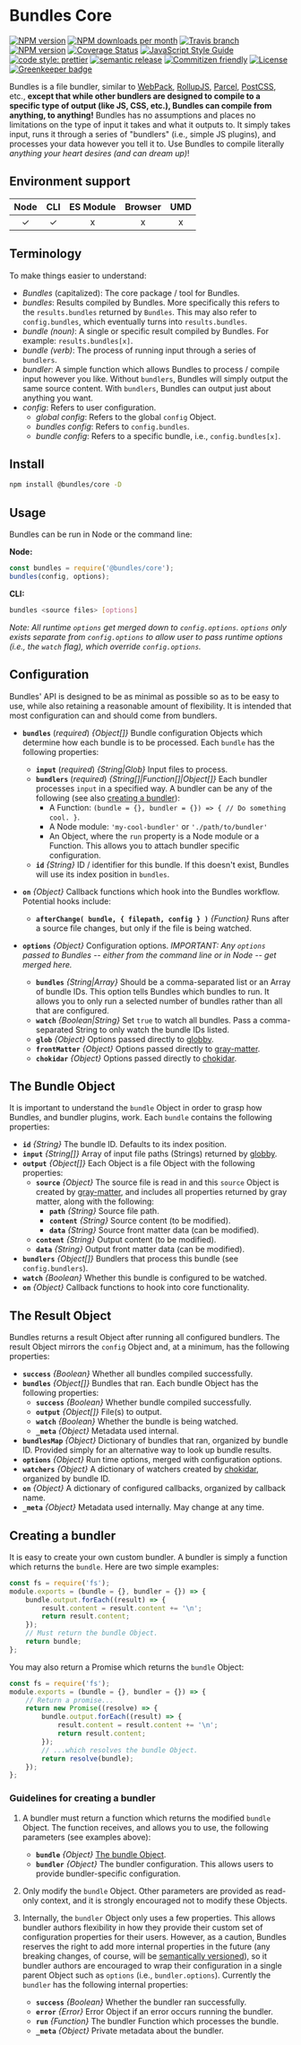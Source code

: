 # Bundles Core

<!-- Shields. -->
<p>
    <!-- NPM version. -->
    <a href="https://www.npmjs.com/package/@brikcss/bundles-core"><img alt="NPM version" src="https://img.shields.io/npm/v/@brikcss/bundles-core.svg?style=flat-square"></a>
    <!-- NPM downloads/month. -->
    <a href="https://www.npmjs.com/package/@brikcss/bundles-core"><img alt="NPM downloads per month" src="https://img.shields.io/npm/dm/@brikcss/bundles-core.svg?style=flat-square"></a>
    <!-- Travis branch. -->
    <a href="https://github.com/brikcss/bundles-core/tree/master"><img alt="Travis branch" src="https://img.shields.io/travis/rust-lang/rust/master.svg?style=flat-square&label=master"></a>
    <!-- Codacy. -->
    <a href="https://www.codacy.com/app/thezimmee/bundles-core"><img alt="NPM version" src="https://img.shields.io/codacy/grade//master.svg?style=flat-square"></a>
    <!-- Coveralls -->
    <a href='https://coveralls.io/github/brikcss/bundles-core?branch=master'><img src='https://img.shields.io/coveralls/github/brikcss/bundles-core/master.svg?style=flat-square' alt='Coverage Status' /></a>
    <!-- JS Standard style. -->
    <a href="https://standardjs.com"><img alt="JavaScript Style Guide" src="https://img.shields.io/badge/code_style-standard-brightgreen.svg?style=flat-square"></a>
    <!-- Prettier code style. -->
    <a href="https://prettier.io/"><img alt="code style: prettier" src="https://img.shields.io/badge/code_style-prettier-ff69b4.svg?style=flat-square"></a>
    <!-- Semantic release. -->
    <a href="https://github.com/semantic-release/semantic-release"><img alt="semantic release" src="https://img.shields.io/badge/%20%20%F0%9F%93%A6%F0%9F%9A%80-semantic--release-e10079.svg?style=flat-square"></a>
    <!-- Commitizen friendly. -->
    <a href="http://commitizen.github.io/cz-cli/"><img alt="Commitizen friendly" src="https://img.shields.io/badge/commitizen-friendly-brightgreen.svg?style=flat-square"></a>
    <!-- MIT License. -->
    <a href="https://choosealicense.com/licenses/mit/"><img alt="License" src="https://img.shields.io/npm/l/express.svg?style=flat-square"></a>
    <!-- Greenkeeper. -->
    <a href="https://greenkeeper.io/"><img src="https://badges.greenkeeper.io/brikcss/bundles-core.svg?style=flat-square" alt="Greenkeeper badge"></a>
</p>

Bundles is a file bundler, similar to [WebPack](https://webpack.js.org/), [RollupJS](http://rollupjs.org), [Parcel](https://parceljs.org/), [PostCSS](https://postcss.org/), etc., **except that while other bundlers are designed to compile to a specific type of output (like JS, CSS, etc.), Bundles can compile from anything, to anything!** Bundles has no assumptions and places no limitations on the type of input it takes and what it outputs to. It simply takes input, runs it through a series of "bundlers" (i.e., simple JS plugins), and processes your data however you tell it to. Use Bundles to compile literally _anything your heart desires (and can dream up)_!

## Environment support

| Node | CLI | ES Module | Browser | UMD |
| :--: | :-: | :-------: | :-----: | :-: |
|  ✓   |  ✓  |     x     |    x    |  x  |

## Terminology

To make things easier to understand:

-   _Bundles_ (capitalized): The core package / tool for Bundles.
-   _bundles_: Results compiled by Bundles. More specifically this refers to the `results.bundles` returned by `Bundles`. This may also refer to `config.bundles`, which eventually turns into `results.bundles`.
-   _bundle (noun)_: A single or specific result compiled by Bundles. For example: `results.bundles[x]`.
-   _bundle (verb)_: The process of running input through a series of `bundlers`.
-   _bundler_: A simple function which allows Bundles to process / compile input however you like. Without `bundlers`, Bundles will simply output the same source content. With `bundlers`, Bundles can output just about anything you want.
-   _config_: Refers to user configuration.
    -   _global config_: Refers to the global `config` Object.
    -   _bundles config_: Refers to `config.bundles`.
    -   _bundle config_: Refers to a specific bundle, i.e., `config.bundles[x]`.

## Install

```sh
npm install @bundles/core -D
```

## Usage

Bundles can be run in Node or the command line:

**Node:**

```js
const bundles = require('@bundles/core');
bundles(config, options);
```

**CLI:**

```sh
bundles <source files> [options]
```

_Note: All runtime `options` get merged down to `config.options`. `options` only exists separate from `config.options` to allow user to pass runtime options (i.e., the `watch` flag), which override `config.options`._

## Configuration

Bundles' API is designed to be as minimal as possible so as to be easy to use, while also retaining a reasonable amount of flexibility. It is intended that most configuration can and should come from bundlers.

-   **`bundles`** (_required_) _{Object[]}_ Bundle configuration Objects which determine how each bundle is to be processed. Each `bundle` has the following properties:

    -   **`input`** (_required_) _{String|Glob}_ Input files to process.
    -   **`bundlers`** (_required_) _{String[]|Function[]|Object[]}_ Each bundler processes `input` in a specified way. A bundler can be any of the following (see also [creating a bundler](#creating-a-bundler)):
        -   A Function: `(bundle = {}, bundler = {}) => { // Do something cool. }`.
        -   A Node module: `'my-cool-bundler'` or `'./path/to/bundler'`
        -   An Object, where the `run` property is a Node module or a Function. This allows you to attach bundler specific configuration.
    -   **`id`** _{String}_ ID / identifier for this bundle. If this doesn't exist, Bundles will use its index position in `bundles`.

-   **`on`** _{Object}_ Callback functions which hook into the Bundles workflow. Potential hooks include:

    -   **`afterChange( bundle, { filepath, config } )`** _{Function}_ Runs after a source file changes, but only if the file is being watched.

-   **`options`** _{Object}_ Configuration options. _IMPORTANT: Any `options` passed to Bundles -- either from the command line or in Node -- get merged here._

    -   **`bundles`** _{String|Array}_ Should be a comma-separated list or an Array of bundle IDs. This option tells Bundles which bundles to run. It allows you to only run a selected number of bundles rather than all that are configured.
    -   **`watch`** _{Boolean|String}_ Set `true` to watch all bundles. Pass a comma-separated String to only watch the bundle IDs listed.
    -   **`glob`** _{Object}_ Options passed directly to [globby](https://github.com/sindresorhus/globby).
    -   **`frontMatter`** _{Object}_ Options passed directly to [gray-matter](https://github.com/jonschlinkert/gray-matter).
    -   **`chokidar`** _{Object}_ Options passed directly to [chokidar](https://github.com/paulmillr/chokidar).

## The Bundle Object

It is important to understand the `bundle` Object in order to grasp how Bundles, and bundler plugins, work. Each `bundle` contains the following properties:

-   **`id`** _{String}_ The bundle ID. Defaults to its index position.
-   **`input`** _{String[]}_ Array of input file paths (Strings) returned by [globby](https://github.com/sindresorhus/globby).
-   **`output`** _{Object[]}_ Each Object is a file Object with the following properties:
    -   **`source`** _{Object}_ The source file is read in and this `source` Object is created by [gray-matter](https://www.npmjs.com/package/gray-matter#returned-object), and includes all properties returned by gray matter, along with the following:
        -   **`path`** _{String}_ Source file path.
        -   **`content`** _{String}_ Source content (to be modified).
        -   **`data`** _{String}_ Source front matter data (can be modified).
    -   **`content`** _{String}_ Output content (to be modified).
    -   **`data`** _{String}_ Output front matter data (can be modified).
-   **`bundlers`** _{Object[]}_ Bundlers that process this bundle (see `config.bundlers`).
-   **`watch`** _{Boolean}_ Whether this bundle is configured to be watched.
-   **`on`** _{Object}_ Callback functions to hook into core functionality.

## The Result Object

Bundles returns a result Object after running all configured bundlers. The result Object mirrors the `config` Object and, at a minimum, has the following properties:

-   **`success`** _{Boolean}_ Whether all bundles compiled successfully.
-   **`bundles`** _{Object[]}_ Bundles that ran. Each bundle Object has the following properties:
    -   **`success`** _{Boolean}_ Whether bundle compiled successfully.
    -   **`output`** _{Object[]}_ File(s) to output.
    -   **`watch`** _{Boolean}_ Whether the bundle is being watched.
    -   **`_meta`** _{Object}_ Metadata used internal.
-   **`bundlesMap`** _{Object}_ Dictionary of bundles that ran, organized by bundle ID. Provided simply for an alternative way to look up bundle results.
-   **`options`** _{Object}_ Run time options, merged with configuration options.
-   **`watchers`** _{Object}_ A dictionary of watchers created by [chokidar](https://github.com/paulmillr/chokidar), organized by bundle ID.
-   **`on`** _{Object}_ A dictionary of configured callbacks, organized by callback name.
-   **`_meta`** _{Object}_ Metadata used internally. May change at any time.

## Creating a bundler

It is easy to create your own custom bundler. A bundler is simply a function which returns the `bundle`. Here are two simple examples:

```js
const fs = require('fs');
module.exports = (bundle = {}, bundler = {}) => {
    bundle.output.forEach((result) => {
        result.content = result.content += '\n';
        return result.content;
    });
    // Must return the bundle Object.
    return bundle;
};
```

You may also return a Promise which returns the `bundle` Object:

```js
const fs = require('fs');
module.exports = (bundle = {}, bundler = {}) => {
    // Return a promise...
    return new Promise((resolve) => {
        bundle.output.forEach((result) => {
            result.content = result.content += '\n';
            return result.content;
        });
        // ...which resolves the bundle Object.
        return resolve(bundle);
    });
};
```

### Guidelines for creating a bundler

1. A bundler must return a function which returns the modified `bundle` Object. The function receives, and allows you to use, the following parameters (see examples above):

    - **`bundle`** _{Object}_ [The bundle Object](#the-bundle-object).
    - **`bundler`** _{Object}_ The bundler configuration. This allows users to provide bundler-specific configuration.
          <!-- - **`config`** _{Object}_ The global configuration Object. _IMPORTANT: This is provided for access to global user options but should not be modified._ -->

2. Only modify the `bundle` Object. Other parameters are provided as read-only context, and it is strongly encouraged not to modify these Objects.

3. Internally, the `bundler` Object only uses a few properties. This allows bundler authors flexibility in how they provide their custom set of configuration properties for their users. However, as a caution, Bundles reserves the right to add more internal properties in the future (any breaking changes, of course, will be [semantically versioned](https://semver.org/)), so it bundler authors are encouraged to wrap their configuration in a single parent Object such as `options` (i.e., `bundler.options`). Currently the `bundler` has the following internal properties:

    - **`success`** _{Boolean}_ Whether the bundler ran successfully.
    - **`error`** _{Error}_ Error Object if an error occurs running the bundler.
    - **`run`** _{Function}_ The bundler Function which processes the bundle.
    - **`_meta`** _{Object}_ Private metadata about the bundler.
